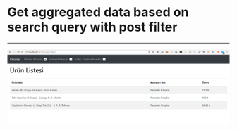 # Get aggregated data based on search query with post filter
***
![logo](https://raw.githubusercontent.com/selcukusta/elastic-aggregation-post-filter-sample/master/cover.png)
